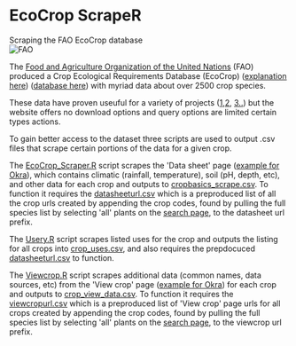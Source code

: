 # EcoCrop ScrapeR
Scraping the FAO EcoCrop database <br />
![FAO](https://web.archive.org/web/20190208012413if_/http://ecocrop.fao.org/ecocrop/images/ecocrop-logo.jpg)


The [Food and Agriculture Organization of the United Nations](https://www.google.com/url?sa=t&rct=j&q=&esrc=s&source=web&cd=1&cad=rja&uact=8&ved=0ahUKEwjV0rvhoJrYAhVK02MKHWDUBp8QFggnMAA&url=http%3A%2F%2Fwww.fao.org%2F&usg=AOvVaw0Xte9SsP8ULWKRBs-qjsPg) (FAO) produced a Crop Ecological Requirements Database (EcoCrop) ([explanation here](http://www.fao.org/land-water/land/land-governance/land-resources-planning-toolbox/category/details/en/c/1027491/)) ([database here](http://ecocrop.fao.org/ecocrop/srv/en/home)) with myriad data about over 2500 crop species.

These data have proven useuful for a variety of projects ([1](http://www.sciencedirect.com/science/article/pii/S0168192311002814),[2](http://journals.plos.org/plosone/article?id=10.1371/journal.pone.0183737), [3..](https://scholar.google.com/scholar?q=FAO+ecocrop+database&hl=en&as_sdt=0,5)) but the website offers no download options and query options are limited certain types actions.

To gain better access to the dataset three scripts are used to output .csv files that scrape certain portions of the data for a given crop. 

The [EcoCrop_Scraper.R](https://github.com/supersistence/Data-Operations/blob/master/EcoCrop_Scraper.R) script scrapes the 'Data sheet' page ([example for Okra](http://ecocrop.fao.org/ecocrop/srv/en/dataSheet?id=289)), which contains climatic (rainfall, temperature), soil (pH, depth, etc), and other data for each crop and outputs to [cropbasics_scrape.csv](https://github.com/supersistence/Data-Operations/blob/master/cropbasics_scrape.csv).
To function it requires the [datasheeturl.csv](https://github.com/supersistence/Data-Operations/blob/master/datasheeturl.csv) which is a preproduced list of all the crop urls created by appending the crop codes, found by pulling the full species list by selecting 'all' plants on the [search page](http://ecocrop.fao.org/ecocrop/srv/en/cropSearchForm), to the datasheet url prefix.

The [Usery.R](https://github.com/supersistence/Data-Operations/blob/master/usery.R) script scrapes listed uses for the crop and outputs the listing for all crops into [crop_uses.csv](https://github.com/supersistence/Data-Operations/blob/master/crop_uses.csv), and also requires the prepdocuced [datasheeturl.csv](https://github.com/supersistence/Data-Operations/blob/master/datasheeturl.csv) to function. 

The [Viewcrop.R](https://github.com/supersistence/Data-Operations/blob/master/Viewcrop.R) script scrapes additional data (common names, data sources, etc) from the 'View crop' page ([example for Okra](http://ecocrop.fao.org/ecocrop/srv/en/cropView?id=289)) for each crop and outputs to [crop_view_data.csv](https://github.com/supersistence/Data-Operations/blob/master/crop_view_data.csv). To function it requires the [viewcropurl.csv](https://github.com/supersistence/Data-Operations/blob/master/viewcropurl.csv) which is a preproduced list of 'View crop' page urls for all crops created by appending the crop codes, found by pulling the full species list by selecting 'all' plants on the [search page](http://ecocrop.fao.org/ecocrop/srv/en/cropSearchForm), to the viewcrop url prefix.

